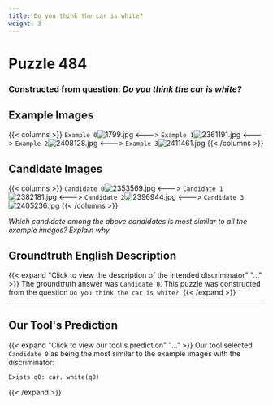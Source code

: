 ```yaml
---
title: Do you think the car is white?
weight: 3
---
```


# Puzzle 484
### Constructed from question: _Do you think the car is white?_


## Example Images
{{< columns >}}
`Example 0`![1799.jpg](/gqa_images/1799.jpg)
<--->
`Example 1`![2361191.jpg](/gqa_images/2361191.jpg)
<--->
`Example 2`![2408128.jpg](/gqa_images/2408128.jpg)
<--->
`Example 3`![2411461.jpg](/gqa_images/2411461.jpg)
{{< /columns >}}

## Candidate Images
{{< columns >}}
`Candidate 0`![2353569.jpg](/gqa_images/2353569.jpg)
<--->
`Candidate 1`![2382181.jpg](/gqa_images/2382181.jpg)
<--->
`Candidate 2`![2396944.jpg](/gqa_images/2396944.jpg)
<--->
`Candidate 3`![2405236.jpg](/gqa_images/2405236.jpg)
{{< /columns >}}

*Which candidate among the above candidates is most similar to all the example images? Explain why.*

## Groundtruth English Description

{{< expand "Click to view the description of the intended discriminator" "..." >}}
The groundtruth answer was `Candidate 0`. This puzzle was constructed from the question `Do you think the car is white?`.
{{< /expand >}}

---

## Our Tool's Prediction

{{< expand "Click to view our tool's prediction" "..." >}}
Our tool selected `Candidate 0` as being the most similar to the example images with the discriminator:
```plaintext
Exists q0: car. white(q0)
```
{{< /expand >}}
